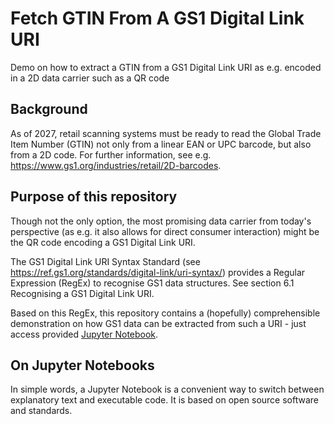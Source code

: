 # Fetch GTIN From A GS1 Digital Link URI
Demo on how to extract a GTIN from a GS1 Digital Link URI as e.g. encoded in a 2D data carrier such as a QR code

## Background
As of 2027, retail scanning systems must be ready to read the Global Trade Item Number (GTIN) not only from a linear EAN or UPC barcode, but also from a 2D code. For further information, see e.g. https://www.gs1.org/industries/retail/2D-barcodes. 

## Purpose of this repository
Though not the only option, the most promising data carrier from today's perspective (as e.g. it also allows for direct consumer interaction) might be the QR code encoding a GS1 Digital Link URI. 

The GS1 Digital Link URI Syntax Standard (see https://ref.gs1.org/standards/digital-link/uri-syntax/) provides a Regular Expression (RegEx) to recognise GS1 data structures. See section 6.1 Recognising a GS1 Digital Link URI. 

Based on this RegEx, this repository contains a (hopefully) comprehensible demonstration on how GS1 data can be extracted from such a URI - just access provided [Jupyter Notebook](https://github.com/RalphTro/fetchGTINFromGS1DigitalLinkURI/blob/main/gtinRecognitionInGs1DigitalLinkURIs2DCommunity.ipynb).   

## On Jupyter Notebooks 
In simple words, a Jupyter Notebook is a convenient way to switch between explanatory text and executable code. It is based on open source software and standards. 
